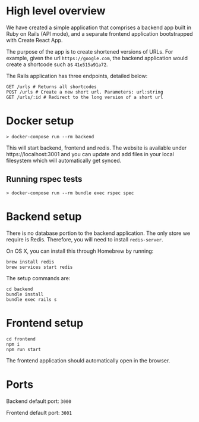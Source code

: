 # High level overview

We have created a simple application that comprises a backend app built in Ruby on Rails (API mode), and a separate frontend application bootstrapped with Create React App.

The purpose of the app is to create shortened versions of URLs. For example, given the url `https://google.com`, the backend application would create a shortcode such as `41e515a91a72`.

The Rails application has three endpoints, detailed below:

```
GET /urls # Returns all shortcodes
POST /urls # Create a new short url. Parameters: url:string
GET /urls/:id # Redirect to the long version of a short url
```

# Docker setup

```
> docker-compose run --rm backend
```

This will start backend, frontend and redis. The website is available under https://localhost:3001
and you can update and add files in your local filesystem which will automatically get synced.

## Running rspec tests

```
> docker-compose run --rm bundle exec rspec spec
```


# Backend setup

There is no database portion to the backend application. The only store we require is Redis. Therefore, you will need to install `redis-server`.

On OS X, you can install this through Homebrew by running:

```
brew install redis
brew services start redis
```

The setup commands are:

```
cd backend
bundle install
bundle exec rails s
```

# Frontend setup

```
cd frontend
npm i
npm run start
```

The frontend application should automatically open in the browser.

# Ports

Backend default port: `3000`

Frontend default port: `3001`